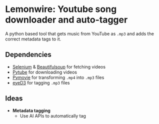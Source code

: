# Lemonwire: Youtube song downloader and auto-tagger
A python based tool that gets music from YouTube as `.mp3` and adds the correct metadata tags to it.

## Dependencies
- [Selenium](https://selenium-python.readthedocs.io/) & [Beautifulsoup](https://www.crummy.com/software/BeautifulSoup/bs4/doc/) for fetching videos
- [Pytube](https://pytube.io/) for downloading videos
- [Pymovie](https://zulko.github.io/moviepy/) for transforming `.mp4` into `.mp3` files
- [eyeD3](https://eyed3.readthedocs.io/) for tagging `.mp3` files

## Ideas
- **Metadata tagging**
	- Use AI APIs to automatically tag